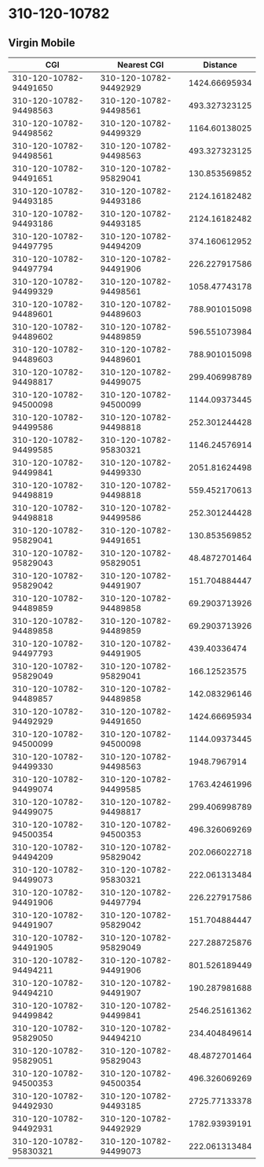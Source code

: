 # 310-120-10782
## Virgin Mobile


| CGI | Nearest CGI | Distance |
|-----|-------------|----------|
| 310-120-10782-94491650 | 310-120-10782-94492929 | 1424.66695934 |
| 310-120-10782-94498563 | 310-120-10782-94498561 | 493.327323125 |
| 310-120-10782-94498562 | 310-120-10782-94499329 | 1164.60138025 |
| 310-120-10782-94498561 | 310-120-10782-94498563 | 493.327323125 |
| 310-120-10782-94491651 | 310-120-10782-95829041 | 130.853569852 |
| 310-120-10782-94493185 | 310-120-10782-94493186 | 2124.16182482 |
| 310-120-10782-94493186 | 310-120-10782-94493185 | 2124.16182482 |
| 310-120-10782-94497795 | 310-120-10782-94494209 | 374.160612952 |
| 310-120-10782-94497794 | 310-120-10782-94491906 | 226.227917586 |
| 310-120-10782-94499329 | 310-120-10782-94498561 | 1058.47743178 |
| 310-120-10782-94489601 | 310-120-10782-94489603 | 788.901015098 |
| 310-120-10782-94489602 | 310-120-10782-94489859 | 596.551073984 |
| 310-120-10782-94489603 | 310-120-10782-94489601 | 788.901015098 |
| 310-120-10782-94498817 | 310-120-10782-94499075 | 299.406998789 |
| 310-120-10782-94500098 | 310-120-10782-94500099 | 1144.09373445 |
| 310-120-10782-94499586 | 310-120-10782-94498818 | 252.301244428 |
| 310-120-10782-94499585 | 310-120-10782-95830321 | 1146.24576914 |
| 310-120-10782-94499841 | 310-120-10782-94499330 | 2051.81624498 |
| 310-120-10782-94498819 | 310-120-10782-94498818 | 559.452170613 |
| 310-120-10782-94498818 | 310-120-10782-94499586 | 252.301244428 |
| 310-120-10782-95829041 | 310-120-10782-94491651 | 130.853569852 |
| 310-120-10782-95829043 | 310-120-10782-95829051 | 48.4872701464 |
| 310-120-10782-95829042 | 310-120-10782-94491907 | 151.704884447 |
| 310-120-10782-94489859 | 310-120-10782-94489858 | 69.2903713926 |
| 310-120-10782-94489858 | 310-120-10782-94489859 | 69.2903713926 |
| 310-120-10782-94497793 | 310-120-10782-94491905 | 439.40336474 |
| 310-120-10782-95829049 | 310-120-10782-95829041 | 166.12523575 |
| 310-120-10782-94489857 | 310-120-10782-94489858 | 142.083296146 |
| 310-120-10782-94492929 | 310-120-10782-94491650 | 1424.66695934 |
| 310-120-10782-94500099 | 310-120-10782-94500098 | 1144.09373445 |
| 310-120-10782-94499330 | 310-120-10782-94498563 | 1948.7967914 |
| 310-120-10782-94499074 | 310-120-10782-94499585 | 1763.42461996 |
| 310-120-10782-94499075 | 310-120-10782-94498817 | 299.406998789 |
| 310-120-10782-94500354 | 310-120-10782-94500353 | 496.326069269 |
| 310-120-10782-94494209 | 310-120-10782-95829042 | 202.066022718 |
| 310-120-10782-94499073 | 310-120-10782-95830321 | 222.061313484 |
| 310-120-10782-94491906 | 310-120-10782-94497794 | 226.227917586 |
| 310-120-10782-94491907 | 310-120-10782-95829042 | 151.704884447 |
| 310-120-10782-94491905 | 310-120-10782-95829049 | 227.288725876 |
| 310-120-10782-94494211 | 310-120-10782-94491906 | 801.526189449 |
| 310-120-10782-94494210 | 310-120-10782-94491907 | 190.287981688 |
| 310-120-10782-94499842 | 310-120-10782-94499841 | 2546.25161362 |
| 310-120-10782-95829050 | 310-120-10782-94494210 | 234.404849614 |
| 310-120-10782-95829051 | 310-120-10782-95829043 | 48.4872701464 |
| 310-120-10782-94500353 | 310-120-10782-94500354 | 496.326069269 |
| 310-120-10782-94492930 | 310-120-10782-94493185 | 2725.77133378 |
| 310-120-10782-94492931 | 310-120-10782-94492929 | 1782.93939191 |
| 310-120-10782-95830321 | 310-120-10782-94499073 | 222.061313484 |
